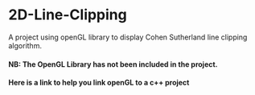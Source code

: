 # 2D-Line-Clipping
A project using openGL library to display Cohen Sutherland line clipping algorithm.
#### NB: The OpenGL Library has not been included in the project.
#### Here is a link to help you link openGL to a c++ project

